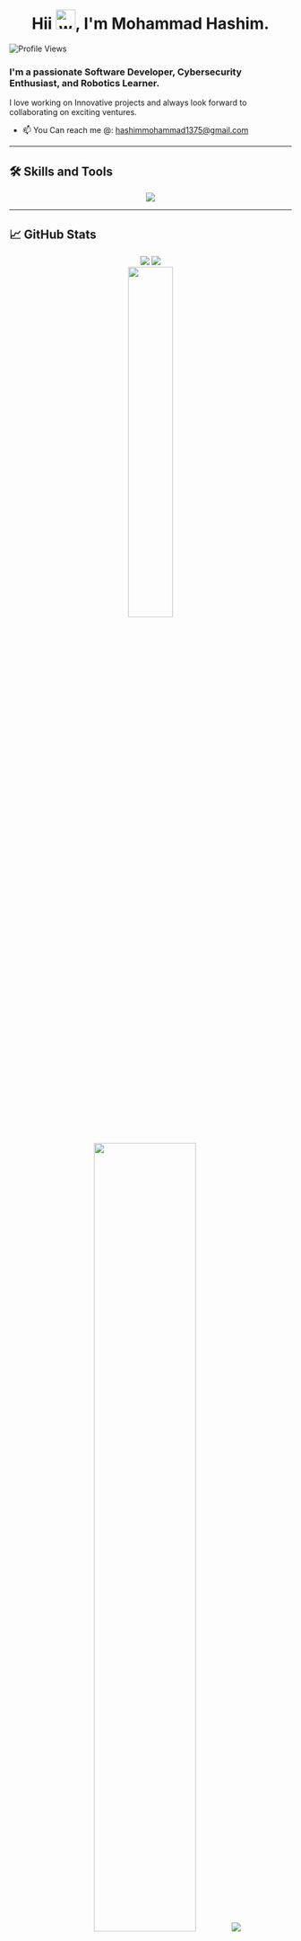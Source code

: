 <h1 align="center">Hii <img alt="wave" src="https://emojis.slackmojis.com/emojis/images/1588177020/8809/wave_hello.gif?1588177020" width="35">,  I'm Mohammad Hashim.</h1>
<p align="left"> 
  <img src="https://komarev.com/ghpvc/?username=mohammadhashim135&label=Profile%20views&color=b57edc&style=flat" alt="Profile Views" />
</p>
<h3>I'm a passionate Software Developer, Cybersecurity Enthusiast, and Robotics Learner. </h3>
I love working on Innovative projects and always look forward to collaborating on exciting ventures.  


- 📫 You Can reach me @: [hashimmohammad1375@gmail.com](mailto:hashimmohammad1375@gmail.com)  
----

## 🛠️ Skills and Tools  

<p align="center">
  
  <a href="https://skillicons.dev">
    <img src="https://skillicons.dev/icons?i=java,cpp,c,python,flask,django,linux,flutter,react,nodejs,nextjs,mongodb,mysql,html,css,js,tensorflow,pytorch,arduino,aws,azure" />
  </a>
  
</p>

----
## 📈 GitHub Stats

<div align="center">

<img src="https://github-readme-stats.vercel.app/api?username=mohammadhashim135&count_private=true&show_icons=true&theme=radical&hide_title=true&border_radius=10&hide_border=false" /> 
<img src="https://github-readme-stats.vercel.app/api/top-langs/?username=mohammadhashim135&layout=compact&langs_count=6&theme=radical&border_radius=10&hide_border=false"/>
<br>
<img src="https://streak-stats.demolab.com/?user=mohammadhashim135&theme=radical&hide_border=false&border_radius=10" width="40%" />
 <img src="https://github-profile-trophy.vercel.app/?username=mohammadhashim135&theme=radical&no-frame=false&row=1&column=6&margin-w=8" width="60%" />
<img src="https://github-readme-activity-graph.vercel.app/graph?username=mohammadhashim135&theme=tokyo-night&hide_border=false&border_radius=15" />
</div>

## 📫 Connect with Me  
<p align="left">
  <a href="https://www.linkedin.com/in/mohammad-hashim-07ab362a6">
    <img src="https://img.icons8.com/clouds/100/000000/linkedin.png" alt="LinkedIn" />
  </a>
  <a href="https://www.instagram.com/mohammadhashim.exe/">
    <img src="https://img.icons8.com/clouds/100/000000/instagram.png" alt="Instagram" />
  </a>
  <a href="https://www.youtube.com/@Stackrs">
    <img src="https://img.icons8.com/clouds/100/000000/youtube.png" alt="YouTube"  /> 
  </a>
  <a href="https://www.twitter.com/stackrslearn">
    <img src="https://img.icons8.com/clouds/100/000000/x.png" alt="Stackrs" />
  </a>
</p>
----

⭐️ From [Mohammad Hashim](https://github.com/mohammadhashim135)  
